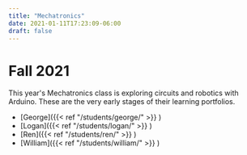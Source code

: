 ```yaml
---
title: "Mechatronics"
date: 2021-01-11T17:23:09-06:00
draft: false
---
```


# Fall 2021

This year's Mechatronics class is exploring circuits and robotics with Arduino. These are the very early stages of their learning portfolios.

* [George]({{< ref "/students/george/" >}} )
* [Logan]({{< ref "/students/logan/" >}} )
* [Ren]({{< ref "/students/ren/" >}} )
* [William]({{< ref "/students/william/" >}} )
